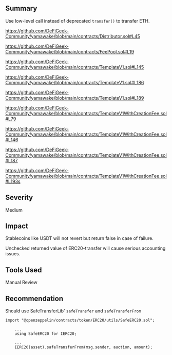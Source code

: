 ## Summary

Use low-level call instead of deprecated `transfer()` to transfer ETH.

https://github.com/DeFiGeek-Community/yamawake/blob/main/contracts/Distributor.sol#L45

https://github.com/DeFiGeek-Community/yamawake/blob/main/contracts/FeePool.sol#L19

https://github.com/DeFiGeek-Community/yamawake/blob/main/contracts/TemplateV1.sol#L145

https://github.com/DeFiGeek-Community/yamawake/blob/main/contracts/TemplateV1.sol#L186

https://github.com/DeFiGeek-Community/yamawake/blob/main/contracts/TemplateV1.sol#L189

https://github.com/DeFiGeek-Community/yamawake/blob/main/contracts/TemplateV1WithCreationFee.sol#L79

https://github.com/DeFiGeek-Community/yamawake/blob/main/contracts/TemplateV1WithCreationFee.sol#L146

https://github.com/DeFiGeek-Community/yamawake/blob/main/contracts/TemplateV1WithCreationFee.sol#L187

https://github.com/DeFiGeek-Community/yamawake/blob/main/contracts/TemplateV1WithCreationFee.sol#L193s


## Severity

Medium

## Impact
Stablecoins like USDT will not revert but return false in case of failure.

Unchecked returned value of ERC20-transfer will cause serious accounting issues.

## Tools Used
Manual Review

## Recommendation
Should use SafeTransferLib' `safeTransfer` and `safeTransferFrom`
```
import "@openzeppelin/contracts/token/ERC20/utils/SafeERC20.sol";

    ...
	using SafeERC20 for IERC20;

    ...
    IERC20(asset).safeTransferFrom(msg.sender, auction, amount);
```
